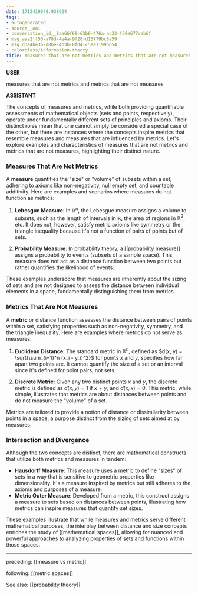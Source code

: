 ```yaml
---
date: 1712419640.938624
tags:
- autogenerated
- source__oai
- conversation_id__8aa66f69-63b6-476a-ac33-f50e677ceb6f
- msg_aaa2ff50-a78d-4e4a-9f28-d15779bc8a59
- msg_d3a4be3b-d8be-4b3b-8fd4-c5ea1199b654
- colorclass/information-theory
title: measures that are not metrics and metrics that are not measures
---
```


**USER**

measures that are not metrics and metrics that are not measures


**ASSISTANT**

The concepts of measures and metrics, while both providing quantifiable assessments of mathematical objects (sets and points, respectively), operate under fundamentally different sets of principles and axioms. Their distinct roles mean that one cannot simply be considered a special case of the other, but there are instances where the concepts inspire metrics that resemble measures and measures that are influenced by metrics. Let's explore examples and characteristics of measures that are not metrics and metrics that are not measures, highlighting their distinct nature.

### Measures That Are Not Metrics

A **measure** quantifies the "size" or "volume" of subsets within a set, adhering to axioms like non-negativity, null empty set, and countable additivity. Here are examples and scenarios where measures do not function as metrics:

1. **Lebesgue Measure**: In $\mathbb{R}^n$, the Lebesgue measure assigns a volume to subsets, such as the length of intervals in $\mathbb{R}$, the area of regions in $\mathbb{R}^2$, etc. It does not, however, satisfy metric axioms like symmetry or the triangle inequality because it's not a function of pairs of points but of sets.

2. **Probability Measure**: In probability theory, a [[probability measure]] assigns a probability to events (subsets of a sample space). This measure does not act as a distance function between two points but rather quantifies the likelihood of events.

These examples underscore that measures are inherently about the sizing of sets and are not designed to assess the distance between individual elements in a space, fundamentally distinguishing them from metrics.

### Metrics That Are Not Measures

A **metric** or distance function assesses the distance between pairs of points within a set, satisfying properties such as non-negativity, symmetry, and the triangle inequality. Here are examples where metrics do not serve as measures:

1. **Euclidean Distance**: The standard metric in $\mathbb{R}^n$, defined as $d(x, y) = \sqrt{\sum_{i=1}^n (x_i - y_i)^2}$ for points $x$ and $y$, specifies how far apart two points are. It cannot quantify the size of a set or an interval since it's defined for point pairs, not sets.

2. **Discrete Metric**: Given any two distinct points $x$ and $y$, the discrete metric is defined as $d(x, y) = 1$ if $x \neq y$, and $d(x, x) = 0$. This metric, while simple, illustrates that metrics are about distances between points and do not measure the "volume" of a set.

Metrics are tailored to provide a notion of distance or dissimilarity between points in a space, a purpose distinct from the sizing of sets aimed at by measures.

### Intersection and Divergence

Although the two concepts are distinct, there are mathematical constructs that utilize both metrics and measures in tandem:

- **Hausdorff Measure**: This measure uses a metric to define "sizes" of sets in a way that is sensitive to geometric properties like dimensionality. It's a measure inspired by metrics but still adheres to the axioms and purposes of a measure.
- **Metric Outer Measure**: Developed from a metric, this construct assigns a measure to sets based on distances between points, illustrating how metrics can inspire measures that quantify set sizes.

These examples illustrate that while measures and metrics serve different mathematical purposes, the interplay between distance and size concepts enriches the study of [[mathematical spaces]], allowing for nuanced and powerful approaches to analyzing properties of sets and functions within those spaces.


---

preceding: [[measure vs metric]]  


following: [[metric spaces]]

See also: [[probability theory]]
